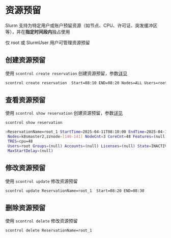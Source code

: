 # 资源预留

Slurm 支持为特定用户或账户预留资源（如节点、CPU、许可证、突发缓冲区等），并在**指定时间段内**独占使用

<warning>仅  root 或 SlurmUser 用户可管理资源预留</warning>



## 创建资源预留

使用 `scontrol create reservation` 创建资源预留，参数<a href="scontrol.md#reservation-params">详见</a>

```bash
scontrol create reservation  Start=08:10 END=08:20 Nodes=ALL Users=root
```



## 查看资源预留

使用 `scontrol show reservation` 创建资源预留，参数<a href="scontrol.md#reservation-params">详见</a>

```bash
scontrol show reservation 

>ReservationName=root_1 StartTime=2025-04-11T08:10:00 EndTime=2025-04-11T08:20:00 Duration=00:10:00
 Nodes=k8smaster2,zznode-[140-141] NodeCnt=3 CoreCnt=48 Features=(null) PartitionName=(null)  Flags=SPEC_NODES,ALL_NODES
 TRES=cpu=48
 Users=root Groups=(null) Accounts=(null) Licenses=(null) State=INACTIVE BurstBuffer=(null)
 MaxStartDelay=(null)
```



## 修改资源预留

使用 `scontrol update` 修改资源预留

```bash
scontrol update ReservationName=root_1  Start=08:20 END=08:30
```



## 删除资源预留

使用 `scontrol delete` 修改资源预留

```bash
scontrol delete ReservationName=root_1
```
